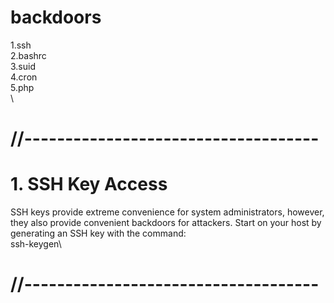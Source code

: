 # backdoors

1.ssh\
2.bashrc\
3.suid\
4.cron\
5.php\
\
# //------------------------------------
# 1. SSH Key Access
SSH keys provide extreme convenience for system administrators, however, they also provide convenient backdoors for attackers. Start on your host by generating an SSH key with the command:
\
ssh-keygen\


# //------------------------------------
